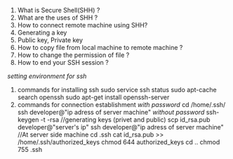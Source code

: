 1. What is Secure Shell(SHH) ?
2. What are the uses of SHH ?
3. How to connect remote machine using SHH?
4. Generating a key
5. Public key, Private key 
6. How to copy file from local machine to remote machine ?
7. How to change the permission of file ?
8. How to end your SSH session ?

*setting environment for ssh*
1. commands for installing ssh
  sudo service ssh status
  sudo apt-cache search openssh
  sudo apt-get install openssh-server
2. commands for connection establishment
  *with password*
    cd /home/.ssh/
    ssh developer@"ip adress of server machine"
  *without password*
    ssh-keygen -t -rsa    //generating keys (privet and public)
    scp id_rsa.pub developer@"server's ip"
    ssh developer@"ip adress of server machine"
    //At server side machine
      cd .ssh
      cat id_rsa.pub >> /home/.ssh/authorized_keys
      chmod 644 authorized_keys
      cd ..
      chmod 755 .ssh
      
  
